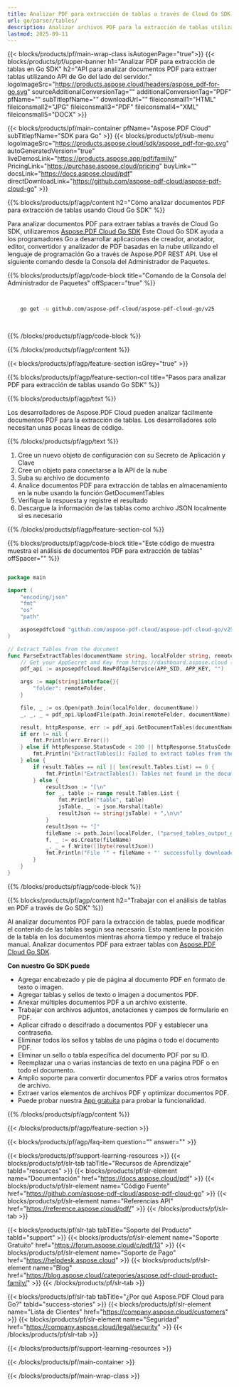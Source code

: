 ```yaml
---
title: Analizar PDF para extracción de tablas a través de Cloud Go SDK
url: go/parser/tables/
description: Analizar archivos PDF para la extracción de tablas utilizando Aspose.PDF Cloud SDK para Go. Mejore la capacidad de descubrimiento e indexación.
lastmod: 2025-09-11
---
```


{{< blocks/products/pf/main-wrap-class isAutogenPage="true">}}
{{< blocks/products/pf/upper-banner h1="Analizar PDF para extracción de tablas en Go SDK" h2="API para analizar documentos PDF para extraer tablas utilizando API de Go del lado del servidor." logoImageSrc="https://products.aspose.cloud/headers/aspose_pdf-for-go.svg" sourceAdditionalConversionTag="" additionalConversionTag="PDF" pfName="" subTitlepfName="" downloadUrl="" fileiconsmall1="HTML" fileiconsmall2="JPG" fileiconsmall3="PDF" fileiconsmall4="XML" fileiconsmall5="DOCX" >}}

{{< blocks/products/pf/main-container pfName="Aspose.PDF Cloud" subTitlepfName="SDK para Go" >}}
{{< blocks/products/pf/sub-menu logoImageSrc="https://products.aspose.cloud/sdk/aspose_pdf-for-go.svg"
autoGeneratedVersion="true"
liveDemosLink="https://products.aspose.app/pdf/family/" PricingLink="https://purchase.aspose.cloud/pricing" buyLink="" docsLink="https://docs.aspose.cloud/pdf"  directDownloadLink="https://github.com/aspose-pdf-cloud/aspose-pdf-cloud-go" >}}

{{% blocks/products/pf/agp/content h2="Cómo analizar documentos PDF para extracción de tablas usando Cloud Go SDK" %}}

Para analizar documentos PDF para extraer tablas a través de Cloud Go SDK, utilizaremos
[Aspose.PDF Cloud Go SDK](https://products.aspose.cloud/pdf/go/)
Este Cloud Go SDK ayuda a los programadores Go a desarrollar aplicaciones de creador, anotador, editor, convertidor y analizador de PDF basadas en la nube utilizando el lenguaje de programación Go a través de Aspose.PDF REST API. Use el siguiente comando desde la Consola del Administrador de Paquetes.

{{% blocks/products/pf/agp/code-block title="Comando de la Consola del Administrador de Paquetes" offSpacer="true" %}}

```bash

     
    go get -u github.com/aspose-pdf-cloud/aspose-pdf-cloud-go/v25
     
     

```

{{% /blocks/products/pf/agp/code-block %}}

{{% /blocks/products/pf/agp/content %}}

{{< blocks/products/pf/agp/feature-section isGrey="true" >}}

{{% blocks/products/pf/agp/feature-section-col title="Pasos para analizar PDF para extracción de tablas usando Go SDK" %}}

{{% blocks/products/pf/agp/text %}}

Los desarrolladores de Aspose.PDF Cloud pueden analizar fácilmente documentos PDF para la extracción de tablas. Los desarrolladores solo necesitan unas pocas líneas de código.

{{% /blocks/products/pf/agp/text %}}

1. Cree un nuevo objeto de configuración con su Secreto de Aplicación y Clave
1. Cree un objeto para conectarse a la API de la nube
1. Suba su archivo de documento
1. Analice documentos PDF para extracción de tablas en almacenamiento en la nube usando la función GetDocumentTables
1. Verifique la respuesta y registre el resultado
1. Descargue la información de las tablas como archivo JSON localmente si es necesario

{{% /blocks/products/pf/agp/feature-section-col %}}

{{% blocks/products/pf/agp/code-block title="Este código de muestra muestra el análisis de documentos PDF para extracción de tablas" offSpacer="" %}}

```go

package main

import (
	"encoding/json"
	"fmt"
	"os"
	"path"

	asposepdfcloud "github.com/aspose-pdf-cloud/aspose-pdf-cloud-go/v25"
)

// Extract Tables from the document
func ParseExtractTables(documentName string, localFolder string, remoteFolder string) {
	// Get your AppSecret and Key from https://dashboard.aspose.cloud (free registration required).
	pdf_api := asposepdfcloud.NewPdfApiService(APP_SID, APP_KEY, "")

	args := map[string]interface{}{
		"folder": remoteFolder,
	}

	file, _ := os.Open(path.Join(localFolder, documentName))	
	_, _, _ = pdf_api.UploadFile(path.Join(remoteFolder, documentName), file, args)

	result, httpResponse, err := pdf_api.GetDocumentTables(documentName, args)
	if err != nil {
		fmt.Println(err.Error())
	} else if httpResponse.StatusCode < 200 || httpResponse.StatusCode > 299 {
		fmt.Println("ExtractTables(): Failed to extract tables from the document.")
	} else {
		if result.Tables == nil || len(result.Tables.List) == 0 {
			fmt.Println("ExtractTables(): Tables not found in the document.")
		} else {
			resultJson := "[\n"
			for _, table := range result.Tables.List {
				fmt.Println("table", table)
				jsTable, _ := json.Marshal(table)
				resultJson += string(jsTable) + ",\n\n"
			}
			resultJson += "]"
			fileName := path.Join(localFolder, ("parsed_tables_output_go.json"))
			f, _ := os.Create(fileName)
			_, _ = f.Write([]byte(resultJson))
			fmt.Println("File '" + fileName + "' successfully downloaded.")
		}
	}
}
```

{{% /blocks/products/pf/agp/code-block %}}

{{% blocks/products/pf/agp/content h2="Trabajar con el análisis de tablas en PDF a través de Go SDK" %}}

Al analizar documentos PDF para la extracción de tablas, puede modificar el contenido de las tablas según sea necesario. Esto mantiene la posición de la tabla en los documentos mientras ahorra tiempo y reduce el trabajo manual.
Analizar documentos PDF para extraer tablas con [Aspose.PDF Cloud Go SDK](https://products.aspose.cloud/pdf/go/).

**Con nuestro Go SDK puede**

+ Agregar encabezado y pie de página al documento PDF en formato de texto o imagen.
+ Agregar tablas y sellos de texto o imagen a documentos PDF.
+ Anexar múltiples documentos PDF a un archivo existente.
+ Trabajar con archivos adjuntos, anotaciones y campos de formulario en PDF.
+ Aplicar cifrado o descifrado a documentos PDF y establecer una contraseña.
+ Eliminar todos los sellos y tablas de una página o todo el documento PDF.
+ Eliminar un sello o tabla específica del documento PDF por su ID.
+ Reemplazar una o varias instancias de texto en una página PDF o en todo el documento.
+ Amplio soporte para convertir documentos PDF a varios otros formatos de archivo.
+ Extraer varios elementos de archivos PDF y optimizar documentos PDF.
+ Puede probar nuestra [App gratuita](https://products.aspose.app/pdf/) para probar la funcionalidad.

{{% /blocks/products/pf/agp/content %}}

{{< /blocks/products/pf/agp/feature-section >}}

{{< blocks/products/pf/agp/faq-item question="" answer="" >}}

{{< blocks/products/pf/support-learning-resources >}}
{{< blocks/products/pf/slr-tab tabTitle="Recursos de Aprendizaje" tabId="resources" >}}
{{< blocks/products/pf/slr-element name="Documentación" href="https://docs.aspose.cloud/pdf" >}}
{{< blocks/products/pf/slr-element name="Código Fuente" href="https://github.com/aspose-pdf-cloud/aspose-pdf-cloud-go" >}}
{{< blocks/products/pf/slr-element name="Referencias API" href="https://reference.aspose.cloud/pdf/" >}}
{{< /blocks/products/pf/slr-tab >}}

{{< blocks/products/pf/slr-tab tabTitle="Soporte del Producto" tabId="support" >}}
{{< blocks/products/pf/slr-element name="Soporte Gratuito" href="https://forum.aspose.cloud/c/pdf/13" >}}
{{< blocks/products/pf/slr-element name="Soporte de Pago" href="https://helpdesk.aspose.cloud" >}}
{{< blocks/products/pf/slr-element name="Blog" href="https://blog.aspose.cloud/categories/aspose.pdf-cloud-product-family/" >}}
{{< /blocks/products/pf/slr-tab >}}

{{< blocks/products/pf/slr-tab tabTitle="¿Por qué Aspose.PDF Cloud para Go?" tabId="success-stories" >}}
{{< blocks/products/pf/slr-element name="Lista de Clientes" href="https://company.aspose.cloud/customers" >}}
{{< blocks/products/pf/slr-element name="Seguridad" href="https://company.aspose.cloud/legal/security" >}}
{{< /blocks/products/pf/slr-tab >}}

{{< /blocks/products/pf/support-learning-resources >}}

{{< /blocks/products/pf/main-container >}}

{{< /blocks/products/pf/main-wrap-class >}}



